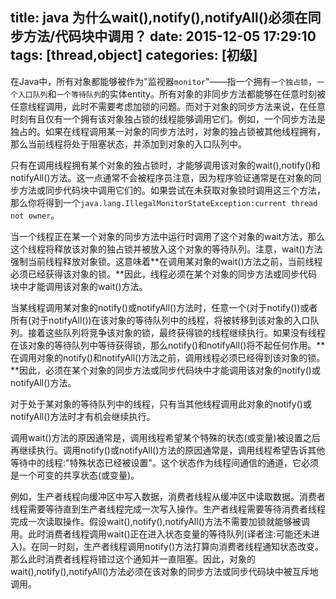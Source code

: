 title: java 为什么wait(),notify(),notifyAll()必须在同步方法/代码块中调用？
date: 2015-12-05 17:29:10
tags: [thread,object]
categories: [初级]
---
在Java中，所有对象都能够被作为"监视器`monitor`"——指一个拥有`一个独占锁`，`一个入口队列`和`一个等待队列`的实体entity。所有对象的非同步方法都能够在任意时刻被任意线程调用，此时不需要考虑加锁的问题。而对于对象的同步方法来说，在任意时刻有且仅有一个拥有该对象独占锁的线程能够调用它们。例如，一个同步方法是独占的。如果在线程调用某一对象的同步方法时，对象的独占锁被其他线程拥有，那么当前线程将处于阻塞状态，并添加到对象的入口队列中。

只有在调用线程拥有某个对象的独占锁时，才能够调用该对象的wait(),notify()和notifyAll()方法。这一点通常不会被程序员注意，因为程序验证通常是在对象的同步方法或同步代码块中调用它们的。如果尝试在未获取对象锁时调用这三个方法，那么你将得到一个`java.lang.IllegalMonitorStateException:current thread not owner`。

当一个线程正在某一个对象的同步方法中运行时调用了这个对象的wait方法，那么这个线程将释放该对象的独占锁并被放入这个对象的等待队列。注意，wait()方法强制当前线程释放对象锁。这意味着**在调用某对象的wait()方法之前，当前线程必须已经获得该对象的锁。**因此，线程必须在某个对象的同步方法或同步代码块中才能调用该对象的wait()方法。

当某线程调用某对象的notify()或notifyAll()方法时，任意一个(对于notify())或者所有(对于notifyAll())在该对象的等待队列中的线程，将被转移到该对象的入口队列。接着这些队列将竞争该对象的锁，最终获得锁的线程继续执行。如果没有线程在该对象的等待队列中等待获得锁，那么notify()和notifyAll()将不起任何作用。**在调用对象的notify()和notifyAll()方法之前，调用线程必须已经得到该对象的锁。**因此，必须在某个对象的同步方法或同步代码块中才能调用该对象的notify()或notifyAll()方法。

对于处于某对象的等待队列中的线程，只有当其他线程调用此对象的notify()或notifyAll()方法时才有机会继续执行。

调用wait()方法的原因通常是，调用线程希望某个特殊的状态(或变量)被设置之后再继续执行。调用notify()或notifyAll()方法的原因通常是，调用线程希望告诉其他等待中的线程:"特殊状态已经被设置"。这个状态作为线程间通信的通道，它必须是一个可变的共享状态(或变量)。

例如，生产者线程向缓冲区中写入数据，消费者线程从缓冲区中读取数据。消费者线程需要等待直到生产者线程完成一次写入操作。生产者线程需要等待消费者线程完成一次读取操作。假设wait(),notify(),notifyAll()方法不需要加锁就能够被调用。此时消费者线程调用wait()正在进入状态变量的等待队列(译者注:可能还未进入)。在同一时刻，生产者线程调用notify()方法打算向消费者线程通知状态改变。那么此时消费者线程将错过这个通知并一直阻塞。因此，对象的wait(),notify(),notifyAll()方法必须在该对象的同步方法或同步代码块中被互斥地调用。
